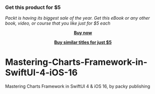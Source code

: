 
### Get this product for $5

<i>Packt is having its biggest sale of the year. Get this eBook or any other book, video, or course that you like just for $5 each</i>


<b><p align='center'>[Buy now](https://packt.link/9781837637409)</p></b>


<b><p align='center'>[Buy similar titles for just $5](https://subscription.packtpub.com/search)</p></b>


# Mastering-Charts-Framework-in-SwiftUI-4-iOS-16
Mastering Charts Framework in SwiftUI 4 &amp; iOS 16, by packy publishing
